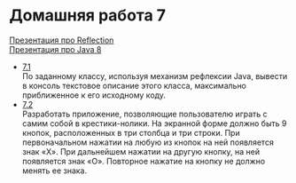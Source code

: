 Домашняя работа 7
=================
[Презентация про Reflection](http://mit.spbau.ru/sewiki/images/a/aa/Java_2016_B_10.pdf) <br/>
[Презентация про Java 8](http://mit.spbau.ru/sewiki/images/7/74/Java_2016_B_07.pdf)

- [7.1](https://github.com/Victor-Y-Fadeev/SPbSU/tree/master/course1/sem2/hw7/task1) <br/>
По заданному классу, используя механизм рефлексии Java, вывести в консоль текстовое описание этого класса, максимально приближенное к его исходному коду.
- [7.2](https://github.com/Victor-Y-Fadeev/SPbSU/tree/master/course1/sem2/hw7/task2) <br/>
Разработать приложение, позволяющие пользователю играть с самим собой в крестики-нолики. На экранной форме должно быть 9 кнопок, расположенных в три столбца и три строки. При первоначальном нажатии на любую из кнопок на ней появляется знак «Х». При дальнейшем нажатии на другую кнопку, на ней появляется знак «O». Повторное нажатие на кнопку не должно менять ее знака.
